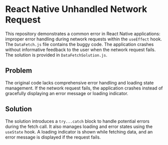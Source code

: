 # React Native Unhandled Network Request

This repository demonstrates a common error in React Native applications: improper error handling during network requests within the `useEffect` hook.  The `DataFetch.js` file contains the buggy code. The application crashes without informative feedback to the user when the network request fails. The solution is provided in `DataFetchSolution.js`.

## Problem

The original code lacks comprehensive error handling and loading state management.  If the network request fails, the application crashes instead of gracefully displaying an error message or loading indicator.

## Solution

The solution introduces a `try...catch` block to handle potential errors during the fetch call.  It also manages loading and error states using the `useState` hook. A loading indicator is shown while fetching data, and an error message is displayed if the request fails.